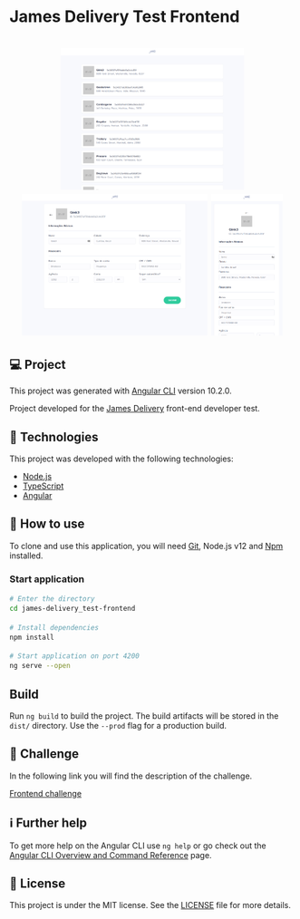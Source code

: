 # James Delivery Test Frontend

<h1 align="center">
    <img alt="Home" title="/" src=".github/home.png" height="250px" />
    <img alt="Edit" title="/edit/:id" src=".github/edit.png" height="250px" />
    <img alt="Edit mobile" title="/edit/:id" src=".github/edit-mobile.png" height="250px" />
</h1>

## 💻 Project

This project was generated with [Angular CLI](https://github.com/angular/angular-cli) version 10.2.0.

Project developed for the [James Delivery](https://jamesdelivery.com.br) front-end developer test.

## :rocket: Technologies

This project was developed with the following technologies:

- [Node.js](https://nodejs.org/en/)
- [TypeScript](https://www.typescriptlang.org/)
- [Angular](https://angular.io)

## :hammer: How to use

To clone and use this application, you will need [Git](https://git-scm.com/), Node.js v12 and [Npm](https://www.npmjs.com) installed.

### Start application

```bash
# Enter the directory
cd james-delivery_test-frontend

# Install dependencies
npm install

# Start application on port 4200
ng serve --open
```

## Build

Run `ng build` to build the project. The build artifacts will be stored in the `dist/` directory. Use the `--prod` flag for a production build.

## 🧠 Challenge

In the following link you will find the description of the challenge.

[Frontend challenge](https://github.com/james-delivery/frontend-challenge)

## :information_source: Further help

To get more help on the Angular CLI use `ng help` or go check out the [Angular CLI Overview and Command Reference](https://angular.io/cli) page.

## :memo: License

This project is under the MIT license. See the [LICENSE](LICENSE.md) file for more details.
